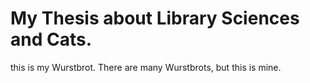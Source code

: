 # My Thesis about Library Sciences and Cats.
this is my Wurstbrot. There are many Wurstbrots, but this is mine.

